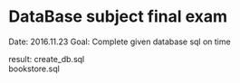 # DataBase subject final exam

Date: 2016.11.23
Goal: Complete given database sql on time

result:
create_db.sql  
bookstore.sql  
